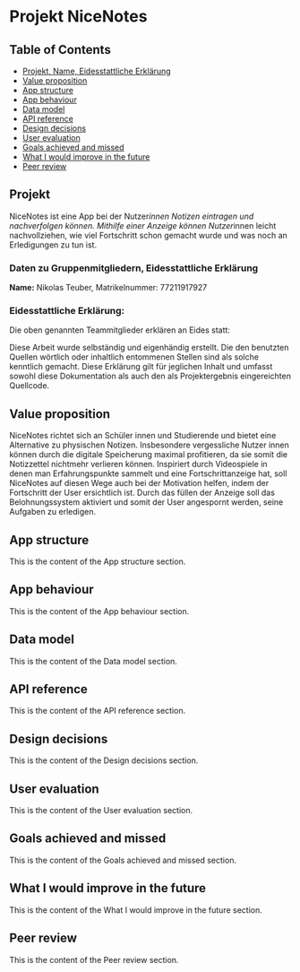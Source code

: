 # Projekt NiceNotes

## Table of Contents

- [Projekt, Name, Eidesstattliche Erklärung](#projekt)
- [Value proposition](#value-proposition)
- [App structure](#app-structure)
- [App behaviour](#app-behaviour)
- [Data model](#data-model)
- [API reference](#api-reference)
- [Design decisions](#design-decisions)
- [User evaluation](#user-evaluation)
- [Goals achieved and missed](#goals-achieved-and-missed)
- [What I would improve in the future](#what-i-would-improve-in-the-future)
- [Peer review](#peer-review)

## Projekt

NiceNotes ist eine App bei der Nutzer*innen Notizen eintragen und nachverfolgen können. Mithilfe einer Anzeige können Nutzer*innen leicht nachvollziehen, wie viel Fortschritt schon gemacht wurde und was noch an Erledigungen zu tun ist. 

### Daten zu Gruppenmitgliedern, Eidesstattliche Erklärung
**Name:** Nikolas Teuber, Matrikelnummer: 77211917927

### Eidesstattliche Erklärung:
Die oben genannten Teammitglieder erklären an Eides statt:

Diese Arbeit wurde selbständig und eigenhändig erstellt. Die den benutzten Quellen wörtlich oder inhaltlich entommenen Stellen sind als solche kenntlich gemacht. Diese Erklärung gilt für jeglichen Inhalt und umfasst sowohl diese Dokumentation als auch den als Projektergebnis eingereichten Quellcode.

## Value proposition

NiceNotes richtet sich an Schüler innen und Studierende und bietet eine Alternative zu physischen Notizen. Insbesondere vergessliche Nutzer innen können durch die digitale Speicherung maximal profitieren, da sie somit die Notizzettel nichtmehr verlieren können. Inspiriert durch Videospiele in denen man Erfahrungspunkte sammelt und eine Fortschrittanzeige hat, soll NiceNotes auf diesen Wege auch bei der Motivation helfen, indem der Fortschritt der User ersichtlich ist. Durch das füllen der Anzeige soll das Belohnungssystem aktiviert und somit der User angespornt werden, seine Aufgaben zu erledigen.  

## App structure

This is the content of the App structure section.

## App behaviour

This is the content of the App behaviour section.

## Data model

This is the content of the Data model section.

## API reference

This is the content of the API reference section.

## Design decisions

This is the content of the Design decisions section.

## User evaluation

This is the content of the User evaluation section.

## Goals achieved and missed

This is the content of the Goals achieved and missed section.

## What I would improve in the future

This is the content of the What I would improve in the future section.

## Peer review

This is the content of the Peer review section.
